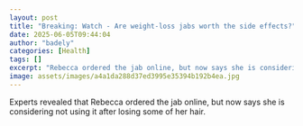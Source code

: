 ```yaml
---
layout: post
title: "Breaking: Watch - Are weight-loss jabs worth the side effects?"
date: 2025-06-05T09:44:04
author: "badely"
categories: [Health]
tags: []
excerpt: "Rebecca ordered the jab online, but now says she is considering not using it after losing some of her hair."
image: assets/images/a4a1da288d37ed3995e35394b192b4ea.jpg
---
```


Experts revealed that Rebecca ordered the jab online, but now says she is considering not using it after losing some of her hair.

